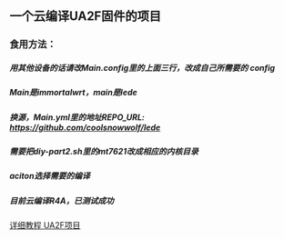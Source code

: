 
## 一个云编译UA2F固件的项目

### 食用方法：
##### 用其他设备的话请改Main.config里的上面三行，改成自己所需要的 config
##### Main是immortalwrt，main是lede
##### 换源，Main.yml里的地址REPO_URL: https://github.com/coolsnowwolf/lede
##### 需要把diy-part2.sh里的mt7621改成相应的内核目录
##### aciton选择需要的编译
##### 目前云编译R4A，已测试成功

<a href="https://sunbk201public.notion.site/sunbk201public/OpenWrt-f59ae1a76741486092c27bc24dbadc59">详细教程
<a href=“github.com/Zxilly/UA2F”>UA2F项目</a><br>
